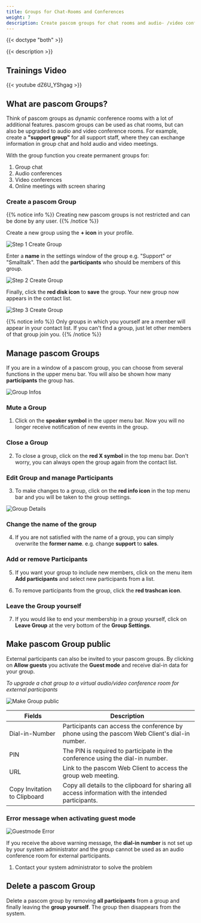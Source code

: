 ```yaml
---
title: Groups for Chat-Rooms and Conferences
weight: 7
description: Create pascom groups for chat rooms and audio- /video conferences
---
```


{{< doctype "both" >}}
 
{{< description >}}

## Trainings Video

{{< youtube dZ6U_YShgag >}} 

## What are pascom Groups?

Think of pascom groups as dynamic conference rooms with a lot of additional features. pascom groups can be used as chat rooms, but can also be upgraded to audio and video conference rooms.
For example, create a **"support group"** for all support staff, where they can exchange information in group chat and hold audio and video meetings.

With the group function you create permanent groups for:

1. Group chat
2. Audio conferences
3. Video conferences
4. Online meetings with screen sharing

### Create a pascom Group

{{% notice info %}}
Creating new pascom groups is not restricted and can be done by any user.
{{% /notice %}}

Create a new group using the **+ icon** in your profile.

![Step 1 Create Group](create_group.jpg)
</br>

Enter a **name** in the settings window of the group e.g. "Support" or "Smalltalk". Then add the **participants** who should be members of this group.

![Step 2 Create Group](create_group_2.en.jpg)
</br>

Finally, click the **red disk icon** to **save** the group. Your new group now appears in the contact list.

![Step 3 Create Group](create_group_3.en.jpg)
</br>

{{% notice info %}}
Only groups in which you yourself are a member will appear in your contact list. If you can't find a group, just let other members of that group join you. 
{{% /notice %}}

## Manage pascom Groups

If you are in a window of a pascom group, you can choose from several functions in the upper menu bar. You will also be shown how many **participants** the group has.

![Group Infos](group_info.jpg)
</br>

### Mute a Group

1. Click on the **speaker symbol** in the upper menu bar. Now you will no longer receive notification of new events in the group.

### Close a Group

2. To close a group, click on the **red X symbol** in the top menu bar. Don't worry, you can always open the group again from the contact list.

### Edit Group and manage Participants

3. To make changes to a group, click on the **red info icon** in the top menu bar and you will be taken to the group settings.

![Group Details](group_details.en.jpg)

### Change the name of the group

4. If you are not satisfied with the name of a group, you can simply overwrite the **former name**. e.g. change **support** to **sales**.

### Add or remove Participants

5. If you want your group to include new members, click on the menu item **Add participants** and select new participants from a list. 

6. To remove participants from the group, click the **red trashcan icon**.

### Leave the Group yourself

7. If you would like to end your membership in a group yourself, click on **Leave Group** at the very bottom of the **Group Settings**.

## Make pascom Group public

External participants can also be invited to your pascom groups. By clicking on **Allow guests** you activate the **Guest mode** and receive dial-in data for your group.

*To upgrade a chat group to a virtual audio/video conference room for external participants*

![Make Group public](group_public.en.jpg)

|Fields|Description|
|---|---|
|Dial-in-Number|Participants can access the conference by phone using the pascom Web Client's dial-in number.|
|PIN|The PIN is required to participate in the conference using the dial-in number.|
|URL|Link to the pascom Web Client to access the group web meeting.|
|Copy Invitation to Clipboard| Copy all details to the clipboard for sharing all access information with the intended participants.|

### Error message when activating guest mode

![Guestmode Error](group_public_error.en.jpg)

If you receive the above warning message, the **dial-in number** is not set up by your system administrator and the group cannot be used as an audio conference room for external participants. 

1. Contact your system administrator to solve the problem 

## Delete a pascom Group

Delete a pascom group by removing **all participants** from a group and finally leaving the **group yourself**. The group then disappears from the system.

</br>




